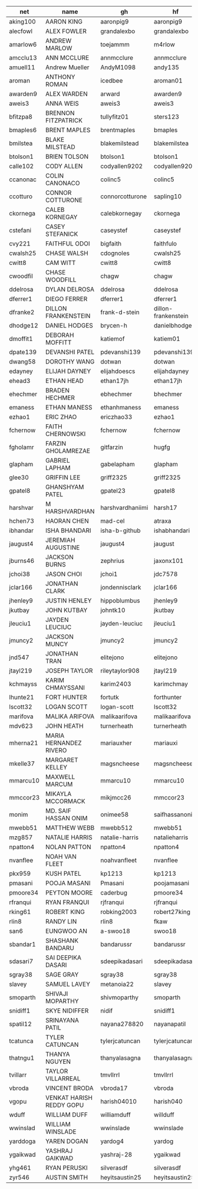 |net|name|gh|hf|
|-|-|-|-|
|aking100|AARON KING|aaronpig9|aaronpig9|
|alecfowl|ALEX FOWLER|grandalexbo|grandalexbo|
|amarlow6|ANDREW MARLOW|toejammm|m4rlow|
|amcclu13|ANN MCCLURE|annmcclure|annmcclure|
|amuell11|Andrew Mueller|AndyM1098|andy135|
|aroman|ANTHONY ROMAN|icedbee |aroman01|
|awarden9|ALEX WARDEN|arward|awarden9|
|aweis3|ANNA WEIS|aweis3|aweis3|
|bfitzpa8|BRENNON FITZPATRICK|tullyfitz01|sters123|
|bmaples6|BRENT MAPLES|brentmaples|bmaples|
|bmilstea|BLAKE MILSTEAD|blakemilstead|blakemilstea|
|btolson1|BRIEN TOLSON|btolson1|btolson1|
|calle102| CODY ALLEN|codyallen9202|codyallen9202|
|ccanonac|COLIN CANONACO|colinc5|colinc5|
|ccotturo|CONNOR COTTURONE|connorcotturone|sapling10|
|ckornega|CALEB KORNEGAY|calebkornegay|ckornega|
|cstefani|CASEY STEFANICK|caseystef|caseystef|
|cvy221|FAITHFUL ODOI|bigfaith|faithfulo|
|cwalsh25|CHASE WALSH|cdognoles|cwalsh25 |
|cwitt8|CAM WITT|cwitt8|cwitt8|
|cwoodfil|CHASE WOODFILL|chagw|chagw    |
|ddelrosa|DYLAN DELROSA|ddelrosa|ddelrosa|
|dferrer1|DIEGO FERRER|dferrer1|dferrer1|
|dfranke2|DILLON FRANKENSTEIN|frank-d-stein|dillon-frankenstein|
|dhodge12|DANIEL HODGES|brycen-h|danielbhodge|
|dmoffit1|DEBORAH MOFFITT|katiemof|katiem01   |
|dpate139|DEVANSHI PATEL|pdevanshi139|pdevanshi139|
|dwang58|DOROTHY WANG|dotwan|dotwan|
|edayney|ELIJAH DAYNEY|elijahdoescs|elijahdayney|
|ehead3|ETHAN HEAD|ethan17jh|ethan17jh|
|ehechmer|BRADEN HECHMER|ebhechmer|bhechmer|
|emaness|ETHAN MANESS|ethanhmaness|emaness|
|ezhao1|ERIC ZHAO|ericzhao33|ezhao1|
|fchernow|FAITH CHERNOWSKI|fchernow|fchernow|
|fgholamr|FARZIN GHOLAMREZAE|gitfarzin|hugfg|
|glapham|GABRIEL LAPHAM|gabelapham|glapham |
|glee30|GRIFFIN LEE|griff2325|griff2325|
|gpatel8|GHANSHYAM PATEL|gpatel23|gpatel8|
|harshvar|M HARSHVARDHAN|harshvardhaniimi|harsh17|
|hchen73|HAORAN CHEN|mad-cel|atraxa|
|ibhandar|ISHA BHANDARI|isha-b-github|ishabhandari|
|jaugust4|JEREMIAH AUGUSTINE|jaugust4|jaugust|
|jburns46|JACKSON BURNS|zephrius|jaxonx101|
|jchoi38|JASON CHOI|jchoi1|jdc7578|
|jclar166|JONATHAN CLARK|jondennisclark|jclar166  |
|jhenley9|JUSTIN HENLEY|hippoblumbus|jhenley9|
|jkutbay|JOHN KUTBAY|johntk10|jkutbay|
|jleuciu1|JAYDEN LEUCIUC|jayden-leuciuc|jleuciu1|
|jmuncy2|JACKSON MUNCY|jmuncy2|jmuncy2|
|jnd547|JONATHAN TRAN|elitejono|elitejono|
|jtayl219|JOSEPH TAYLOR|rileytaylor908|jtayl219|
|kchmayss|KARIM CHMAYSSANI|karim2403|karimchmay|
|lhunte21|FORT HUNTER|fortutk|forthunter|
|lscott32|LOGAN SCOTT|logan-scott|lscott32|
|marifova|MALIKA ARIFOVA|malikaarifova|malikaarifova|
|mdv623|JOHN HEATH|turnerheath|turnerheath  |
|mherna21|MARIA HERNANDEZ RIVERO|mariauxher|mariauxi|
|mkelle37|MARGARET KELLEY|magsncheese|magsncheese|
|mmarcu10|MAXWELL MARCUM|mmarcu10|mmarcu10|
|mmccor23|MIKAYLA MCCORMACK|mikjmcc26|mmccor23|
|monim|MD. SAIF HASSAN ONIM|onimee58|saifhassanonim|
|mwebb51|MATTHEW WEBB|mwebb512|mwebb51|
|mzg857|NATALIE HARRIS|natalie-harris |natalieharris|
|npatton4|NOLAN PATTON|npatton4|npatton4|
|nvanflee|NOAH VAN FLEET|noahvanfleet|nvanflee|
|pkx959|KUSH PATEL|kp1213|kp1213|
|pmasani|POOJA MASANI|Pmasani|poojamasani|
|pmoore34|PEYTON MOORE|caderbug|pmoore34 |
|rfranqui|RYAN FRANQUI|rjfranqui |rjfranqui|
|rking61|ROBERT KING|robking2003|robert27king|
|rlin8|RANDY LIN|rlin8|fkaw |
|san6|EUNGWOO AN|a-swoo18|swoo18|
|sbandar1|SHASHANK BANDARU|bandarussr|bandarussr|
|sdasari7|SAI DEEPIKA DASARI|sdeepikadasari|sdeepikadasari|
|sgray38|SAGE GRAY|sgray38|sgray38|
|slavey|SAMUEL LAVEY|metanoia22|slavey|
|smoparth|SHIVAJI MOPARTHY|shivmoparthy|smoparth|
|snidiff1|SKYE NIDIFFER|nidif  |snidiff1  |
|spatil12|SRINAYANA PATIL|nayana278820|nayanapatil |
|tcatunca|TYLER CATUNCAN|tylerjcatuncan |tylerjcatuncan|
|thatngu1|THANYA NGUYEN|thanyalasagna|thanyalasagna|
|tvillarr|TAYLOR VILLARREAL|tmvllrrl|tmvllrrl|
|vbroda|VINCENT BRODA|vbroda17|vbroda|
|vgopu|VENKAT HARISH REDDY GOPU|harish04010|harish040|
|wduff|WILLIAM DUFF|williamduff|willduff|
|wwinslad|WILLIAM WINSLADE|wwinslade|wwinslade|
|yarddoga|YAREN DOGAN|yardog4|yardog|
|ygaikwad|YASHRAJ GAIKWAD|yashraj-28|ygaikwad|
|yhg461|RYAN PERUSKI|silverasdf|silverasdf|
|zyr546|AUSTIN SMITH|heyitsaustin25|heyitsaustin25|
